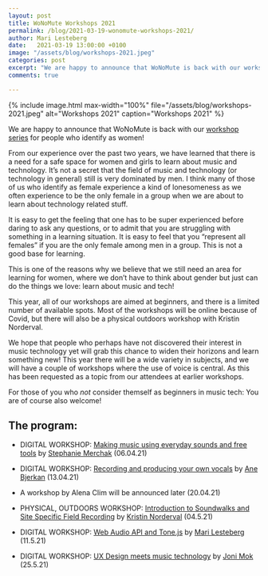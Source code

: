 ```yaml
---
layout: post
title: WoNoMute Workshops 2021
permalink: /blog/2021-03-19-wonomute-workshops-2021/
author: Mari Lesteberg
date:   2021-03-19 13:00:00 +0100
image: "/assets/blog/workshops-2021.jpeg"
categories: post
excerpt: "We are happy to announce that WoNoMute is back with our workshop series for people who identify as women! From our experience over the past two years, we have learned that there is a need for a safe space for women and girls to learn about music and technology. It’s not a secret that the field of music and technology (or technology in general) still is very dominated by men. "
comments: true

---
```


{% include image.html
max-width="100%" file="/assets/blog/workshops-2021.jpeg" alt="Workshops 2021"
caption="Workshops 2021" %}

We are happy to announce that WoNoMute is back with our [workshop series](http://wonomute.no/workshops/forthcoming/) for people who identify as women!

From our experience over the past two years, we have learned that there is a need for a safe space for women and girls to learn about music and technology. It’s not a secret that the field of music and technology (or technology in general) still is very dominated by men. I think many of those of us who identify as female experience a kind of lonesomeness as we often experience to be the only female in a group when we are about to learn about technology related stuff.

It is easy to get the feeling that one has to be super experienced before daring to ask any questions, or to admit that you are struggling with something in a learning situation. It is easy to feel that you “represent all females” if you are the only female among men in a group. This is not a good base for learning.

This is one of the reasons why we believe that we still need an area for learning for women, where we don’t have to think about gender but just can do the things we love: learn about music and tech!

This year, all of our workshops are aimed at beginners, and there is a limited number of available spots. Most of the workshops will be online because of Covid, but there will also be a physical outdoors workshop with Kristin Norderval. 

We hope that people who perhaps have not discovered their interest in music technology yet will grab this chance to widen their horizons and learn something new! This year there will be a wide variety in subjects, and we will have a couple of workshops where the use of voice is central. As this has been requested as a topic from our attendees at earlier workshops. 

For those of you who *not* consider themself as beginners in music tech: You are of course also welcome!

## The program: 

* DIGITAL WORKSHOP: [Making music using everyday sounds and free tools](http://wonomute.no/workshops/stephanie-merchak-workshop) by [Stephanie Merchak](/directory-of-wonomute/stephanie-merchak/) (06.04.21)

* DIGITAL WORKSHOP: [Recording and producing your own vocals](http://wonomute.no/workshops/ane-bjerkan-workshop) by [Ane Bjerkan](/directory-of-wonomute/ane-bjerkan/) (13.04.21)

* A workshop by Alena Clim will be announced later (20.04.21)

* PHYSICAL, OUTDOORS WORKSHOP: [Introduction to Soundwalks and Site Specific Field Recording](http://wonomute.no/workshops/kristin-norderval-workshop) by [Kristin Norderval](/directory-of-wonomute/kristin-norderval/) (04.5.21)

* DIGITAL WORKSHOP: [Web Audio API and Tone.js](http://wonomute.no/workshops/mari-lesteberg-workshop) by [Mari Lesteberg](/directory-of-wonomute/mari-lesteberg/) (11.5.21)

* DIGITAL WORKSHOP: [UX Design meets music technology](http://wonomute.no/workshops/joni-mok-workshop) by [Joni Mok](/directory-of-wonomute/joni-mok/) (25.5.21)
